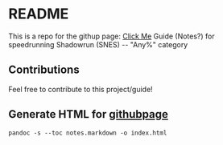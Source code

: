 # README
This is a repo for the githup page: [Click Me](https://glitcheddoku.github.io/shadowrun_snes_notes/)
Guide (Notes?) for speedrunning Shadowrun (SNES) -- "Any%" category

## Contributions
Feel free to contribute to this project/guide!

## Generate HTML for [githubpage](https://glitcheddoku.github.io/shadowrun_snes_notes/)
```
pandoc -s --toc notes.markdown -o index.html
```
